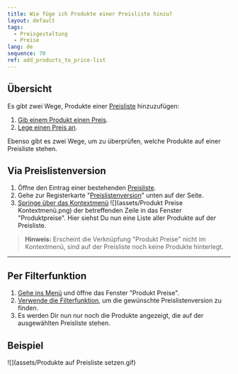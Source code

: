 ```yaml
---
title: Wie füge ich Produkte einer Preisliste hinzu?
layout: default
tags:
  - Preisgestaltung
  - Preise
lang: de
sequence: 70
ref: add_products_to_price-list
---
```


## Übersicht
Es gibt zwei Wege, Produkte einer [Preisliste](Preisliste_anlegen) hinzuzufügen:
1. [Gib einem Produkt einen Preis](ProduktPreis).
1. [Lege einen Preis an](Preis_anlegen).

Ebenso gibt es zwei Wege, um zu überprüfen, welche Produkte auf einer Preisliste stehen.

## Via Preislistenversion
1. Öffne den Eintrag einer bestehenden [Preisliste](Menu).
1. Gehe zur Registerkarte "[Preislistenversion](Preislistenversion_anlegen)" unten auf der Seite.
1. [Springe über das Kontextmenü](Springezu_Kontextmenue) ![](assets/Produkt Preise Kontextmenü.png) der betreffenden Zeile in das Fenster "Produktpreise". Hier siehst Du nun eine Liste aller Produkte auf der Preisliste.
 >**Hinweis:** Erscheint die Verknüpfung "Produkt Preise" nicht im Kontextmenü, sind auf der Preisliste noch keine Produkte hinterlegt.

---

## Per Filterfunktion
1. [Gehe ins Menü](Menu) und öffne das Fenster "Produkt Preise".
1. [Verwende die Filterfunktion](Filterfunktion), um die gewünschte Preislistenversion zu finden.
1. Es werden Dir nun nur noch die Produkte angezeigt, die auf der ausgewählten Preisliste stehen.

## Beispiel
![](assets/Produkte auf Preisliste setzen.gif)
